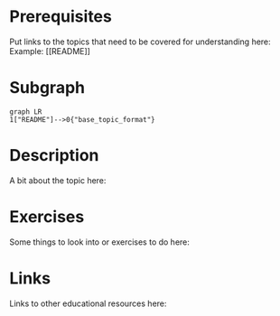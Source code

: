 # Prerequisites
Put links to the topics that need to be covered for understanding here:
Example:
[[README]]

# Subgraph

```mermaid
graph LR
1["README"]-->0{"base_topic_format"}
```



# Description
A bit about the topic here:

# Exercises
Some things to look into or exercises to do here:

# Links
Links to other educational resources here:
